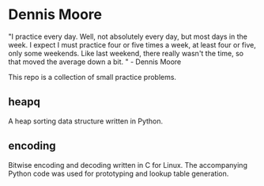 # Dennis Moore

"I practice every day. Well, not absolutely every day, but most days 
in the week. I expect I must practice four or five times a week, at least 
four or five, only some weekends. Like last weekend, there really wasn't 
the time, so that moved the average down a bit. " - Dennis Moore

This repo is a collection of small practice problems.

## heapq

A heap sorting data structure written in Python.

## encoding

Bitwise encoding and decoding written in C for Linux. The accompanying
Python code was used for prototyping and lookup table generation.
